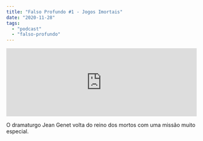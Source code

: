 ```yaml
---
title: "Falso Profundo #1 - Jogos Imortais"
date: "2020-11-28"
tags: 
  - "podcast"
  - "falso-profundo"
---
```


<iframe style="width: 100%; height: 180px;" src="https://anchor.fm/MonoEstéreo/embed/episodes/Falso-Profundo-1---Jogos-Imortais-en3c6l" width="100%" height="180px" frameborder="0" scrolling="no"></iframe>

O dramaturgo Jean Genet volta do reino dos mortos com uma missão muito especial.
